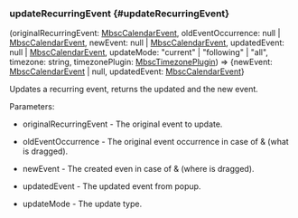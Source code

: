 ### updateRecurringEvent {#updateRecurringEvent}

(originalRecurringEvent: [MbscCalendarEvent](#type-MbscCalendarEvent), oldEventOccurrence: null &#124; [MbscCalendarEvent](#type-MbscCalendarEvent), newEvent: null &#124; [MbscCalendarEvent](#type-MbscCalendarEvent), updatedEvent: null &#124; [MbscCalendarEvent](#type-MbscCalendarEvent), updateMode: "current" &#124; "following" &#124; "all", timezone: string, timezonePlugin: [MbscTimezonePlugin](#type-MbscTimezonePlugin)) => {newEvent: [MbscCalendarEvent](#type-MbscCalendarEvent) &#124; null, updatedEvent: [MbscCalendarEvent](#type-MbscCalendarEvent)}


Updates a recurring event, returns the updated and the new event.

Parameters:
 - originalRecurringEvent - The original event to update.

 - oldEventOccurrence - The original event occurrence in case of  &amp;  (what is dragged).

 - newEvent - The created even in case of  &amp;  (where is dragged).

 - updatedEvent - The updated event from popup.

 - updateMode - The update type.

